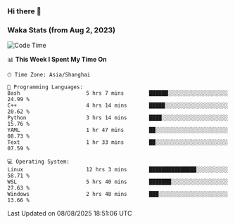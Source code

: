 ### Hi there 👋

### Waka Stats (from Aug 2, 2023)

<!--START_SECTION:waka-->
![Code Time](http://img.shields.io/badge/Code%20Time-1%2C013%20hrs%2019%20mins-blue)

📊 **This Week I Spent My Time On** 

```text
🕑︎ Time Zone: Asia/Shanghai

💬 Programming Languages: 
Bash                     5 hrs 7 mins        ██████░░░░░░░░░░░░░░░░░░░   24.99 % 
C++                      4 hrs 14 mins       █████░░░░░░░░░░░░░░░░░░░░   20.62 % 
Python                   3 hrs 14 mins       ████░░░░░░░░░░░░░░░░░░░░░   15.76 % 
YAML                     1 hr 47 mins        ██░░░░░░░░░░░░░░░░░░░░░░░   08.73 % 
Text                     1 hr 33 mins        ██░░░░░░░░░░░░░░░░░░░░░░░   07.59 % 

💻 Operating System: 
Linux                    12 hrs 3 mins       ███████████████░░░░░░░░░░   58.71 % 
WSL                      5 hrs 40 mins       ███████░░░░░░░░░░░░░░░░░░   27.63 % 
Windows                  2 hrs 48 mins       ███░░░░░░░░░░░░░░░░░░░░░░   13.66 % 
```


 Last Updated on 08/08/2025 18:51:06 UTC
<!--END_SECTION:waka-->
